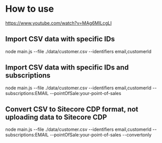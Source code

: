 # How to use
https://www.youtube.com/watch?v=MAg6MILcgLI

## Import CSV data with specific IDs
node main.js --file ./data/customer.csv --identifiers email,customerId

## Import CSV data with specific IDs and subscriptions
node main.js --file ./data/customer.csv --identifiers email,customerId --subscriptions:EMAIL --pointOfSale:your-point-of-sales

## Convert CSV to Sitecore CDP format, not uploading data to Sitecore CDP
node main.js --file ./data/customer.csv --identifiers email,customerId --subscriptions:EMAIL --pointOfSale:your-point-of-sales --convertonly